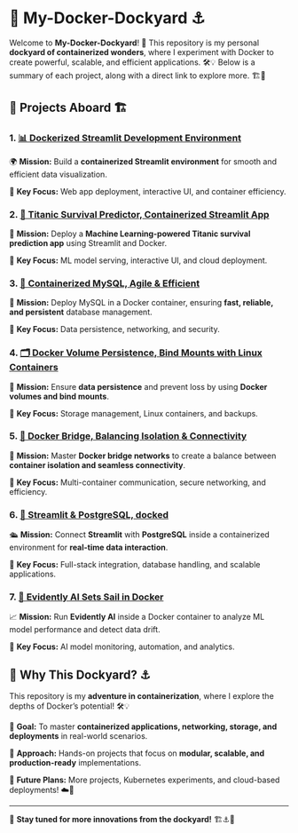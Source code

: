 # 🚢 My-Docker-Dockyard ⚓

Welcome to **My-Docker-Dockyard**! 🌊 This repository is my personal **dockyard of containerized wonders**, where I experiment with Docker to create powerful, scalable, and efficient applications. 🛠️💡 Below is a summary of each project, along with a direct link to explore more. 🏗️🚀

## 🚀 Projects Aboard 🏗️

### 1. [📊 Dockerized Streamlit Development Environment](Dockerized%20Streamlit%20Development%20Environment)
🌍 **Mission:** Build a **containerized Streamlit environment** for smooth and efficient data visualization.

📌 **Key Focus:** Web app deployment, interactive UI, and container efficiency.

### 2. [🚢 Titanic Survival Predictor, Containerized Streamlit App](Titanic%20Survival%20Predictor%2C%20Containerized%20Streamlit%20App)
🚢 **Mission:** Deploy a **Machine Learning-powered Titanic survival prediction app** using Streamlit and Docker.

📌 **Key Focus:** ML model serving, interactive UI, and cloud deployment.

### 3. [🐬 Containerized MySQL, Agile & Efficient](Containerized%20MySQL%2C%20Agile%20%26%20Efficient)
🚀 **Mission:** Deploy MySQL in a Docker container, ensuring **fast, reliable, and persistent** database management. 

📌 **Key Focus:** Data persistence, networking, and security.

### 4. [🗂️ Docker Volume Persistence, Bind Mounts with Linux Containers](Docker%20Volume%20Persistence%2C%20Bind%20Mounts%20with%20Linux%20Containers)
💾 **Mission:** Ensure **data persistence** and prevent loss by using **Docker volumes and bind mounts**.

📌 **Key Focus:** Storage management, Linux containers, and backups.

### 5. [🔗 Docker Bridge, Balancing Isolation & Connectivity](Docker%20Bridge%2C%20Balancing%20Isolation%20%26%20Connectivity)
🔌 **Mission:** Master **Docker bridge networks** to create a balance between **container isolation and seamless connectivity**.

📌 **Key Focus:** Multi-container communication, secure networking, and efficiency.

### 6. [🐘 Streamlit & PostgreSQL, docked](Streamlit%20%26%20PostgreSQL%2C%20docked)
🛳️ **Mission:** Connect **Streamlit** with **PostgreSQL** inside a containerized environment for **real-time data interaction**.

📌 **Key Focus:** Full-stack integration, database handling, and scalable applications.

### 7. [🧠 Evidently AI Sets Sail in Docker](Evidently%20AI%20Sets%20Sail%20in%20Docker)
📈 **Mission:** Run **Evidently AI** inside a Docker container to analyze ML model performance and detect data drift.

📌 **Key Focus:** AI model monitoring, automation, and analytics.

## 🌊 Why This Dockyard? ⚓
This repository is my **adventure in containerization**, where I explore the depths of Docker’s potential! 🛠️💡

🔹 **Goal:** To master **containerized applications, networking, storage, and deployments** in real-world scenarios.

🔹 **Approach:** Hands-on projects that focus on **modular, scalable, and production-ready** implementations.

🔹 **Future Plans:** More projects, Kubernetes experiments, and cloud-based deployments! ☁️🚀

---

🌟 **Stay tuned for more innovations from the dockyard!** 🏗️⚓🚀
